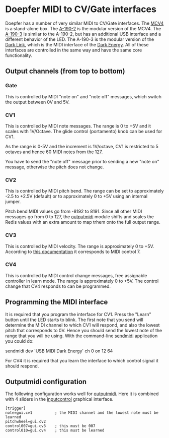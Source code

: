 # Doepfer MIDI to CV/Gate interfaces

Doepfer has a number of very similar MIDI to CV/Gate interfaces. The [MCV4](http://www.doepfer.de/mcv4.htm) is a stand-alone box. The [A-190-2](http://www.doepfer.de/a1902.htm) is the modular version of the MCV4. The [A-190-3](http://www.doepfer.de/a1903.htm) is similar to the A-190-2, but has an additional USB interface and a different behavior of the LED. The A-190-3 is the modular version of the [Dark Link](http://www.doepfer.de/Dark_Link_e.htm), which is the MIDI interface of the [Dark Energy](http://www.doepfer.de/Dark_Energy_II_e.htm). All of these interfaces are controlled in the same way and have the same core functionality.

## Output channels (from top to bottom)

### Gate

This is controlled by MIDI "note on" and "note off" messages, which switch the output between 0V and 5V.

### CV1

This is controlled by MIDI note messages. The range is 0 to +5V and it scales with 1V/Octave. The glide control (portamento) knob can be used for CV1.

As the range is 0-5V and the increment is 1V/octave, CV1 is restricted to 5 octaves and hence 60 MIDI notes from the 127.

You have to send the "note off" message prior to sending a new "note on" message, otherwise the pitch does not change.

### CV2

This is controlled by MIDI pitch bend. The range can be set to approximately -2.5 to +2.5V (default) or to approximately 0 to +5V using an internal jumper.

Pitch bend MIDI values go from -8192 to 8191. Since all other MIDI messages go from 0 to 127, the [outputmidi](../module/outputmidi) module shifts and scales the Redis values  with an extra amount to map trhem onto the full output range.

### CV3

This is controlled by MIDI velocity. The range is approximately 0 to +5V. According to [this documentation](http://www.indiana.edu/~emusic/etext/MIDI/chapter3_MIDI6.shtml) it corresponds to MIDI control 7.

### CV4

This is controlled by MIDI control change messages, free assignable controller in learn mode. The range is approximately  0 to +5V. The control change that CV4 responds to can be programmed.

## Programming the MIDI interface

It is required that you program the interface for CV1. Press the "Learn" button until the LED starts to blink. The first note that you send will determine the MIDI channel to which CV1 will respond, and also the lowest pitch that corresponds to 0V. Hence you should send the lowest note of the range that you will be using. With the command-line [sendmidi](https://github.com/gbevin/SendMIDI) application you could do:  

  sendmidi dev 'USB MIDI Dark Energy' ch 0 on 12 64

For CV4 it is required that you learn the interface to which control signal it should respond.

## Outputmidi configuration

The following configuration works well for [outputmidi](../module/outputmidi). Here it is combined with 4 sliders in the [inputcontrol](../module/inputcontrol) graphical interface.

```
[trigger]
note=gui.cv1          ; the MIDI channel and the lowest note must be learned
pitchwheel=gui.cv2
control007=gui.cv3    ; this must be 007
control010=gui.cv4    ; this must be learned
```
